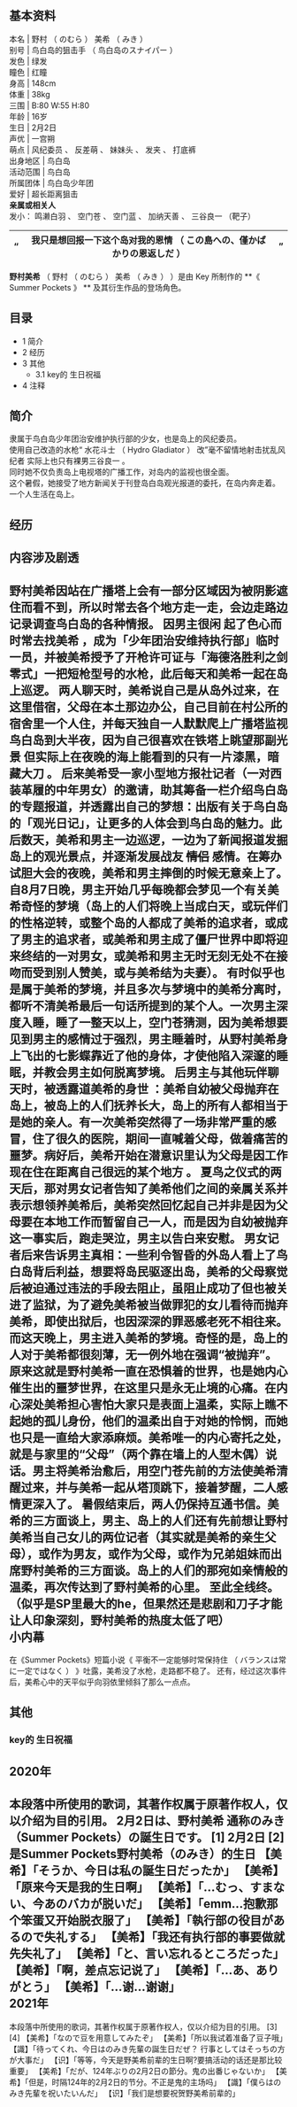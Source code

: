**基本资料**  
---  
本名  |  野村  （  のむら  ）  美希  （  みき  ）   
别号  |  鸟白岛的狙击手  （  鸟白岛のスナイパー  ）   
发色  |  绿发   
瞳色  |  红瞳   
身高  |  148cm   
体重  |  38kg   
三围  |  B:80 W:55 H:80   
年龄  |  16岁   
生日  |  2月2日   
声优  |  一宫朔   
萌点  |  风纪委员  、  反差萌  、  妹妹头  、  发夹  、  打底裤   
出身地区  |  鸟白岛   
活动范围  |  鸟白岛   
所属团体  |  鸟白岛少年团   
爱好  |  超长距离狙击   
**亲属或相关人**  
发小：  鸣濑白羽  、  空门苍  、  空门蓝  、  加纳天善  、  三谷良一  （靶子）  
  
“  |  我只是想回报一下这个岛对我的恩情  （  この島への、僅かばかりの恩返しだ  ）  |  ”   
---|---|---  
  
**野村美希** （  野村  （  のむら  ）  美希  （  みき  ）  ）是由  Key  所制作的 **《 Summer Pockets  》
** 及其衍生作品的登场角色。

##  目录

  * 1  简介 
  * 2  经历 
  * 3  其他 
    * 3.1  key的  生日祝福 
  * 4  注释 

##  简介

隶属于鸟白岛少年团治安维护执行部的少女，也是岛上的风纪委员。  
使用自己改造的水枪“  水花斗士  （  Hydro Gladiator  ）  改”毫不留情地射击扰乱风纪者  实际上也只有裸男三谷良一  。  
同时她不仅负责岛上电视塔的广播工作，对岛内的监视也很全面。  
这个暑假，她接受了地方新闻关于刊登岛白岛观光报道的委托，在岛内奔走着。  
一个人生活在岛上。

##  经历

内容涉及剧透  
---  
野村美希因站在广播塔上会有一部分区域因为被阴影遮住而看不到，所以时常去各个地方走一走，会边走路边记录调查鸟白岛的各种情报。  因男主很闲
起了色心而时常去找美希
，成为「少年团治安维持执行部」临时一员，并被美希授予了开枪许可证与「海德洛胜利之剑零式」一把短枪型号的水枪，此后每天和美希一起在岛上巡逻。
两人聊天时，美希说自己是从岛外过来，在这里借宿，父母在本土那边办公，自己目前在村公所的宿舍里一个人住，并每天独自一人默默爬上广播塔监视鸟白岛到大半夜，因为自己很喜欢在铁塔上眺望那副光景
但实际上在夜晚的海上能看到的只有一片漆黑，暗藏大刀  。
后来美希受一家小型地方报社记者（一对西装革履的中年男女）的邀请，助其筹备一栏介绍鸟白岛的专题报道，并透露出自己的梦想：出版有关于鸟白岛的「观光日记」，让更多的人体会到鸟白岛的魅力。此后数天，美希和男主一边巡逻，一边为了新闻报道发掘岛上的观光景点，并逐渐发展战友
~~情侣~~ 感情。在筹办试胆大会的夜晚，美希和男主摔倒的时候无意亲上了。
自8月7日晚，男主开始几乎每晚都会梦见一个有关美希奇怪的梦境（岛上的人们将晚上当成白天，或玩伴们的性格逆转，或整个岛的人都成了美希的追求者，或成了男主的追求者，或美希和男主成了僵尸世界中即将迎来终结的一对男女，或美希和男主无时无刻无处不在接吻而受到别人赞美，或与美希结为夫妻）。
有时似乎也是属于美希的梦境，并且多次与梦境中的美希分离时，都听不清美希最后一句话所提到的某个人。一次男主深度入睡，睡了一整天以上，空门苍猜测，因为美希想要见到男主的感情过于强烈，男主睡着时，从野村美希身上飞出的七影蝶靠近了他的身体，才使他陷入深邃的睡眠，并教会男主如何脱离梦境。
后男主与其他玩伴聊天时，被透露道美希的身世
：美希自幼被父母抛弃在岛上，被岛上的人们抚养长大，岛上的所有人都相当于是她的亲人。有一次美希突然得了一场非常严重的感冒，住了很久的医院，期间一直喊着父母，做着痛苦的噩梦。病好后，美希开始在潜意识里认为父母是因工作现在住在距离自己很远的某个地方
。
夏鸟之仪式的两天后，那对男女记者告知了美希他们之间的亲属关系并表示想领养美希后，美希突然回忆起自己并非是因为父母要在本地工作而暂留自己一人，而是因为自幼被抛弃这一事实后，跑走哭泣，男主以告白来安慰。
男女记者后来告诉男主真相：一些利令智昏的外岛人看上了鸟白岛背后利益，想要将岛民驱逐出岛，美希的父母察觉后被迫通过违法的手段去阻止，虽阻止成功了但也被关进了监狱，为了避免美希被当做罪犯的女儿看待而抛弃美希，即使出狱后，也因深深的罪恶感老死不相往来。而这天晚上，男主进入美希的梦境。奇怪的是，岛上的人对于美希都很刻薄，无一例外地在强调“被抛弃”。
原来这就是野村美希一直在恐惧着的世界，也是她内心催生出的噩梦世界，在这里只是永无止境的心痛。在内心深处美希担心害怕大家只是表面上温柔，实际上瞧不起她的孤儿身份，他们的温柔出自于对她的怜悯，而她也只是一直给大家添麻烦。美希唯一的内心寄托之处，就是与家里的“父母”（两个靠在墙上的人型木偶）说话。男主将美希治愈后，用空门苍先前的方法使美希清醒过来，并与美希一起从塔顶跳下，接着梦醒，二人感情更深入了。
暑假结束后，两人仍保持互通书信。美希的三方面谈上，男主、岛上的人们还有先前想让野村美希当自己女儿的两位记者（其实就是美希的亲生父母），或作为男友，或作为父母，或作为兄弟姐妹而出席野村美希的三方面谈。岛上的人们的那宛如亲情般的温柔，再次传达到了野村美希的心里。
至此全线终。  （似乎是SP里最大的he，但果然还是悲剧和刀子才能让人印象深刻，野村美希的热度太低了吧）  
小内幕  
---  
在《Summer Pockets》短篇小说《  平衡不一定能够时常保持住  （  バランスは常に一定ではなく  ）  》吐露，美希没了水枪，走路都不稳了。
还有，经过这次事件后，美希心中的天平似乎向羽依里倾斜了那么一点点。  
  
##  其他

###  key的  生日祝福

2020年  
---  
本段落中所使用的歌词，其著作权属于原著作权人，仅以介绍为目的引用。  2月2日は、野村美希 通称のみき（Summer Pockets）の誕生日です。
[1]  2月2日  [2]  是Summer Pockets野村美希（のみき）的生日  【美希】「そうか、今日は私の誕生日だったか」
【美希】「原来今天是我的生日啊」  【美希】「…むっ、すまない、今あのバカが脱いだ」  【美希】「emm...抱歉那个笨蛋又开始脱衣服了」
【美希】「執行部の役目があるので失礼する」  【美希】「我还有执行部的事要做就先失礼了」  【美希】「と、言い忘れるところだった」
【美希】「啊，差点忘记说了」  【美希】「…あ、ありがとう」  【美希】「…谢...谢谢」  
2021年  
---  
本段落中所使用的歌词，其著作权属于原著作权人，仅以介绍为目的引用。  [3]  [4]  【美希】「なので豆を用意してみたぞ」
【美希】「所以我试着准备了豆子哦」  【識】「待ってくれ、今日はのみき先輩の誕生日だぜ？ 行事としてはそっちの方が大事だ」
【识】「等等，今天是野美希前辈的生日啊?要搞活动的话还是那比较重要」  【美希】「だが、124年ぶりの2月2日の節分。鬼の出番じゃないか」
【美希】「但是，时隔124年的2月2日的节分。不正是鬼的主场吗」  【識】「僕らはのみき先輩を祝いたいんだ」  【识】「我们是想要祝贺野美希前辈的」  
  